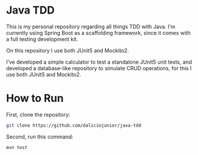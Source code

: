 # Java TDD

This is my personal repository regarding all things TDD with Java. I'm currently using Spring Boot as a
scaffolding framework, since it comes with a full testing development kit.

On this repository I use both JUnit5 and Mockito2.

I've developed a simple calculator to test a standalone JUnit5 unit tests, and developed a database-like repository to simulate CRUD operations, for this I use both JUnit5 and Mockito2.

# How to Run

First, clone the repository:

```bash
git clone https://github.com/daliciojunior/java-tdd
```

Second, run this command:

```bash
mvn test
```
